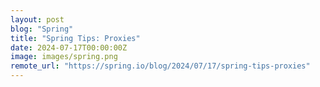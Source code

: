 ```yaml
---
layout: post
blog: "Spring"
title: "Spring Tips: Proxies"
date: 2024-07-17T00:00:00Z
image: images/spring.png
remote_url: "https://spring.io/blog/2024/07/17/spring-tips-proxies"
---
```

